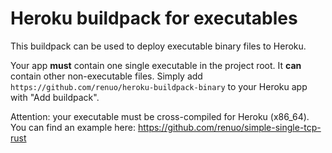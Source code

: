 # Heroku buildpack for executables

This buildpack can be used to deploy executable binary files to Heroku.

Your app **must** contain one single executable in the project root.
It **can** contain other non-executable files.
Simply add `https://github.com/renuo/heroku-buildpack-binary` to your Heroku app with "Add buildpack".

Attention: your executable must be cross-compiled for Heroku (x86_64).
You can find an example here: https://github.com/renuo/simple-single-tcp-rust
